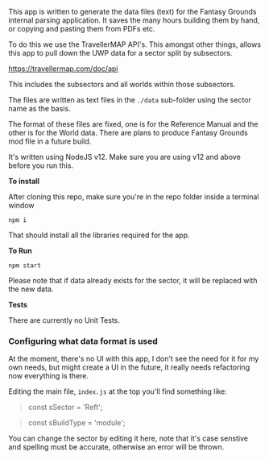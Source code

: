 This app is written to generate the data files (text) for the Fantasy Grounds internal parsing application.  It saves the many hours building them by hand, or copying and pasting them from PDFs etc.

To do this we use the TravellerMAP API's.  This amongst other things, allows this app to pull down the UWP data for a sector split by subsectors.

<https://travellermap.com/doc/api>

This includes the subsectors and all worlds within those subsectors.

The files are written as text files in the `./data` sub-folder using the sector name as the basis.

The format of these files are fixed, one is for the Reference Manual and the other is for the World data.  There are plans to produce Fantasy Grounds mod file in a future build.

It's written using NodeJS v12.  Make sure you are using v12 and above before you run this.

**To install**

After cloning this repo, make sure you're in the repo folder inside a terminal window

`npm i`

That should install all the libraries required for the app.

**To Run**

`npm start`

Please note that if data already exists for the sector, it will be replaced with the new data.

**Tests**

There are currently no Unit Tests.

### Configuring what data format is used

At the moment, there's no UI with this app, I don't see the need for it for my own needs, but might create a UI in the future, it really needs refactoring now everything is there.

Editing the main file, `index.js` at the top you'll find something like:

> const sSector = 'Reft';

> const sBuildType = 'module';

You can change the sector by editing it here, note that it's case senstive and spelling must be accurate, otherwise an error will be thrown.





